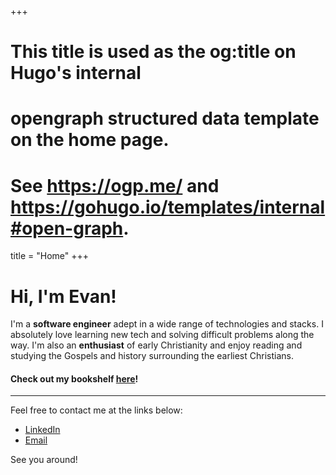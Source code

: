 +++
# This title is used as the og:title on Hugo's internal
# opengraph structured data template on the home page.
# See https://ogp.me/ and https://gohugo.io/templates/internal#open-graph.
title = "Home"
+++

# Hi, I'm Evan!

I'm a **software engineer** adept in a wide range of technologies and stacks. I absolutely love learning new tech and solving difficult problems along the way. I'm also an **enthusiast** of early Christianity and enjoy reading and studying the Gospels and history surrounding the earliest Christians.

#### Check out my bookshelf [here](/bookshelf)!

---

Feel free to contact me at the links below:

- [LinkedIn](https://www.linkedin.com/in/evan-wright-6b6130194/)
- [Email](mailto:evanwright35@gmail.com)

See you around!
